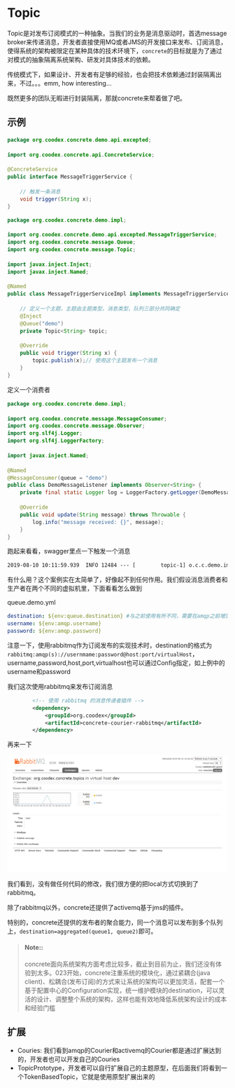 # Topic

Topic是对发布订阅模式的一种抽象。当我们的业务是消息驱动时，首选message broker来传递消息，开发者直接使用MQ或者JMS的开发接口来发布、订阅消息，使得系统的架构被限定在某种具体的技术环境下，`concrete`的目标就是为了通过对模式的抽象隔离系统架构、研发对具体技术的依赖。

传统模式下，如果设计、开发者有足够的经验，也会把技术依赖通过封装隔离出来，不过。。。emm, how interesting...

既然更多的团队无暇进行封装隔离，那就concrete来帮着做了吧。

## 示例

```java
package org.coodex.concrete.demo.api.excepted;

import org.coodex.concrete.api.ConcreteService;

@ConcreteService
public interface MessageTriggerService {

    // 触发一条消息
    void trigger(String x);
}

```

```java
package org.coodex.concrete.demo.impl;

import org.coodex.concrete.demo.api.excepted.MessageTriggerService;
import org.coodex.concrete.message.Queue;
import org.coodex.concrete.message.Topic;

import javax.inject.Inject;
import javax.inject.Named;

@Named
public class MessageTriggerServiceImpl implements MessageTriggerService {

    // 定义一个主题，主题由主题类型，消息类型，队列三部分共同确定
    @Inject
    @Queue("demo")
    private Topic<String> topic;

    @Override
    public void trigger(String x) {
        topic.publish(x);// 使用这个主题发布一个消息
    }
}

```

定义一个消费者

```java
package org.coodex.concrete.demo.impl;

import org.coodex.concrete.message.MessageConsumer;
import org.coodex.concrete.message.Observer;
import org.slf4j.Logger;
import org.slf4j.LoggerFactory;

import javax.inject.Named;

@Named
@MessageConsumer(queue = "demo")
public class DemoMessageListener implements Observer<String> {
    private final static Logger log = LoggerFactory.getLogger(DemoMessageListener.class);

    @Override
    public void update(String message) throws Throwable {
        log.info("message received: {}", message);
    }
}
```

跑起来看看，swagger里点一下触发一个消息

```txt
2019-08-10 10:11:59.939  INFO 12484 --- [        topic-1] o.c.c.demo.impl.DemoMessageListener      : message received: KV2GRv
```

有什么用？这个案例实在太简单了，好像起不到任何作用。我们假设消息消费者和生产者在两个不同的虚拟机里，下面看看怎么做到

queue.demo.yml

```yml
destination: ${env:queue.destination} #与之前使用有所不同，需要在amqp之前增加rabbitmq:
username: ${env:amqp.username}
password: ${env:amqp.password}
```

注意一下，使用rabbitmq作为订阅发布的实现技术时，destination的格式为`rabbitmq:amqp(s)://usernmame:password@host:port/virtualHost`，username,password,host,port,virtualhost也可以通过Config指定，如上例中的username和password

我们这次使用rabbitmq来发布订阅消息

```xml
        <!-- 使用 rabbitmq 的消息传递者插件 -->
        <dependency>
            <groupId>org.coodex</groupId>
            <artifactId>concrete-courier-rabbitmq</artifactId>
        </dependency>
```

再来一下

![topic_amqp](../images/topic_amqp.png)

我们看到，没有做任何代码的修改，我们很方便的把local方式切换到了rabbitmq。

除了rabbitmq以外，concrete还提供了activemq基于jms的插件。

特别的，concrete还提供的发布者的聚合能力，同一个消息可以发布到多个队列上，`destination=aggregated(queue1, queue2)`即可。

> #### Note::
>
> concrete面向系统架构方面考虑比较多，截止到目前为止，我们还没有体验到太多。023开始，concrete注重系统的模块化，通过紧耦合(java client)、松耦合(发布订阅)的方式来让系统的架构可以更加灵活，配套一个基于配置中心的Configuration实现，统一维护模块的destination，可以灵活的设计、调整整个系统的架构，这样也能有效地降低系统架构设计的成本和经验门槛

## 扩展

- Couries: 我们看到amqp的Courier和activemq的Courier都是通过扩展达到的，开发者也可以开发自己的Couries
- TopicPrototype，开发者可以自行扩展自己的主题原型，在后面我们将看到一个TokenBasedTopic，它就是使用原型扩展出来的
